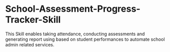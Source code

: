 # School-Assessment-Progress-Tracker-Skill
This Skill enables taking attendance, conducting assessments and generating report using based on student performances to automate school admin related services.
